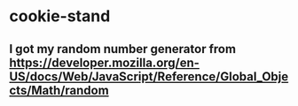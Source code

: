 # cookie-stand

## I got my random number generator from https://developer.mozilla.org/en-US/docs/Web/JavaScript/Reference/Global_Objects/Math/random